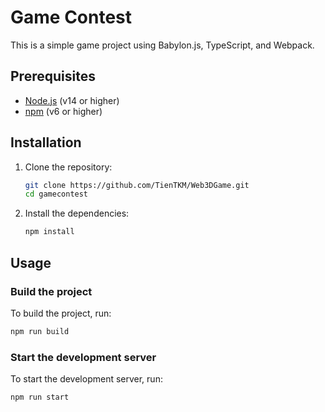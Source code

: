 # Game Contest

This is a simple game project using Babylon.js, TypeScript, and Webpack.

## Prerequisites

- [Node.js](https://nodejs.org/) (v14 or higher)
- [npm](https://www.npmjs.com/) (v6 or higher)

## Installation

1. Clone the repository:
    ```sh
    git clone https://github.com/TienTKM/Web3DGame.git
    cd gamecontest
    ```

2. Install the dependencies:
    ```sh
    npm install
    ```

## Usage

### Build the project

To build the project, run:
```sh
npm run build
```

### Start the development server

To start the development server, run:
```sh
npm run start
```